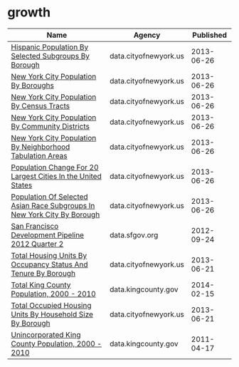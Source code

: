 # growth

Name | Agency | Published
---- | ---- | ---------
[Hispanic Population By Selected Subgroups By Borough](../socrata/w9du-8cu6.md) | data.cityofnewyork.us | 2013-06-26
[New York City Population By Boroughs](../socrata/9mhd-na2n.md) | data.cityofnewyork.us | 2013-06-26
[New York City Population By Census Tracts](../socrata/37cg-gxjd.md) | data.cityofnewyork.us | 2013-06-26
[New York City Population By Community Districts](../socrata/xi7c-iiu2.md) | data.cityofnewyork.us | 2013-06-26
[New York City Population By Neighborhood Tabulation Areas](../socrata/swpk-hqdp.md) | data.cityofnewyork.us | 2013-06-26
[Population Change For 20 Largest Cities In the United States](../socrata/6u6h-px7z.md) | data.cityofnewyork.us | 2013-06-26
[Population Of Selected Asian Race Subgroups In New York City By Borough](../socrata/432v-a7hc.md) | data.cityofnewyork.us | 2013-06-26
[San Francisco Development Pipeline 2012 Quarter 2](../socrata/ugxk-ztb8.md) | data.sfgov.org | 2012-09-24
[Total Housing Units By Occupancy Status And Tenure By Borough](../socrata/6qzy-b4x8.md) | data.cityofnewyork.us | 2013-06-21
[Total King County Population, 2000 - 2010](../socrata/xa7q-is96.md) | data.kingcounty.gov | 2014-02-15
[Total Occupied Housing Units By Household Size By Borough](../socrata/fmzx-suji.md) | data.cityofnewyork.us | 2013-06-21
[Unincorporated King County Population, 2000 - 2010](../socrata/t7m5-d3dx.md) | data.kingcounty.gov | 2011-04-17


